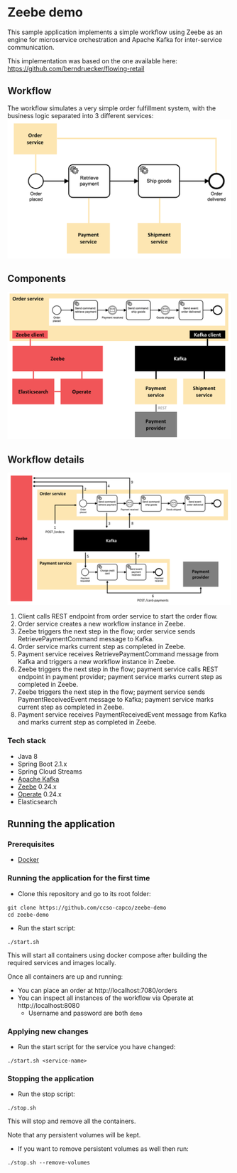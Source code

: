 # Zeebe demo

This sample application implements a simple workflow using Zeebe as an engine for microservice orchestration and Apache Kafka for inter-service communication.

This implementation was based on the one available here:
https://github.com/berndruecker/flowing-retail

## Workflow

The workflow simulates a very simple order fulfillment system, with the business logic separated into 3 different services:
![Workflow](docs/workflow-highlevel.png)

## Components

![Components](docs/components.png)

## Workflow details

![Workflow](docs/workflow-details.png)
1. Client calls REST endpoint from order service to start the order flow.
2. Order service creates a new workflow instance in Zeebe.
3. Zeebe triggers the next step in the flow; order service sends RetrievePaymentCommand message to Kafka.
4. Order service marks current step as completed in Zeebe.
5. Payment service receives RetrievePaymentCommand message from Kafka and triggers a new workflow instance in Zeebe.
6. Zeebe triggers the next step in the flow; payment service calls REST endpoint in payment provider; payment service marks current step as completed in Zeebe.
7. Zeebe triggers the next step in the flow; payment service sends PaymentReceivedEvent message to Kafka; payment service marks current step as completed in Zeebe.
8. Payment service receives PaymentReceivedEvent message from Kafka and marks current step as completed in Zeebe.

### Tech stack

* Java 8
* Spring Boot 2.1.x
* Spring Cloud Streams
* [Apache Kafka](https://kafka.apache.org/)
* [Zeebe](https://zeebe.io/) 0.24.x
* [Operate](https://zeebe.io/blog/2019/04/announcing-operate-visibility-and-problem-solving/) 0.24.x
* Elasticsearch

## Running the application

### Prerequisites

* [Docker](https://docs.docker.com/compose/install/)

### Running the application for the first time

* Clone this repository and go to its root folder:
```
git clone https://github.com/ccso-capco/zeebe-demo
cd zeebe-demo
```

* Run the start script:
```
./start.sh
```
This will start all containers using docker compose after building the required services and images locally.

Once all containers are up and running: 
* You can place an order at http://localhost:7080/orders
* You can inspect all instances of the workflow via Operate at http://localhost:8080
  * Username and password are both `demo`

### Applying new changes

* Run the start script for the service you have changed:
```
./start.sh <service-name>
```

### Stopping the application

* Run the stop script:
```
./stop.sh
```
This will stop and remove all the containers.

Note that any persistent volumes will be kept.
* If you want to remove persistent volumes as well then run:
```
./stop.sh --remove-volumes
```
